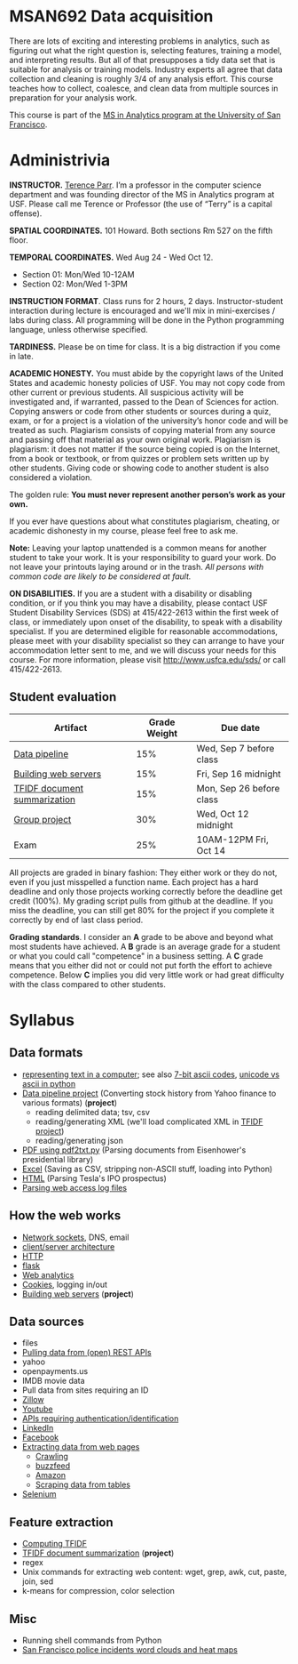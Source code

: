MSAN692 Data acquisition
=======


There are lots of exciting and interesting problems in analytics, such as figuring out what the right question is, selecting features, training a model, and interpreting results. But all of that presupposes a tidy data set that is suitable for analysis or training models. Industry experts all agree that data collection and cleaning is roughly 3/4 of any analysis effort.  This course teaches how to collect, coalesce, and clean data from multiple sources in preparation for your analysis work. 

This course is part of the [MS in Analytics program at the University of San Francisco](http://analytics.usfca.edu).


# Administrivia

**INSTRUCTOR.** [Terence Parr](http://parrt.cs.usfca.edu). I’m a professor in the computer science department and was founding director of the MS in Analytics program at USF.  Please call me Terence or Professor (the use of “Terry” is a capital offense).

**SPATIAL COORDINATES.** 101 Howard. Both sections Rm 527 on the fifth floor.

**TEMPORAL COORDINATES.** Wed Aug 24 - Wed Oct 12.

 * Section 01: Mon/Wed 10-12AM
 * Section 02: Mon/Wed 1-3PM 

**INSTRUCTION FORMAT**. Class runs for 2 hours, 2 days. Instructor-student interaction during lecture is encouraged and we'll mix in mini-exercises / labs during class. All programming will be done in the Python programming language, unless otherwise specified.

**TARDINESS.** Please be on time for class. It is a big distraction if you come in late.

**ACADEMIC HONESTY.** You must abide by the copyright laws of the United States and academic honesty policies of USF. You may not copy code from other current or previous students. All suspicious activity will be investigated and, if warranted, passed to the Dean of Sciences for action.  Copying answers or code from other students or sources during a quiz, exam, or for a project is a violation of the university’s honor code and will be treated as such. Plagiarism consists of copying material from any source and passing off that material as your own original work. Plagiarism is plagiarism: it does not matter if the source being copied is on the Internet, from a book or textbook, or from quizzes or problem sets written up by other students. Giving code or showing code to another student is also considered a violation.

The golden rule: **You must never represent another person’s work as your own.**

If you ever have questions about what constitutes plagiarism, cheating, or academic dishonesty in my course, please feel free to ask me.

**Note:** Leaving your laptop unattended is a common means for another student to take your work. It is your responsibility to guard your work. Do not leave your printouts laying around or in the trash. *All persons with common code are likely to be considered at fault.*

**ON DISABILITIES.** If you are a student with a disability or disabling condition, or if you think you may have a disability, please contact USF Student Disability Services (SDS) at 415/422-2613 within the first week of class, or immediately upon onset of the disability, to speak with a disability specialist. If you are determined eligible for reasonable accommodations, please meet with your disability specialist so they can arrange to have your accommodation letter sent to me, and we will discuss your needs for this course. For more information, please visit http://www.usfca.edu/sds/ or call 415/422-2613.

## Student evaluation

| Artifact | Grade Weight | Due date |
|--------|--------|--------|
|[Data pipeline](https://github.com/parrt/msan692/blob/master/hw/pipeline.md)| 15%| Wed, Sep 7 before class |
|[Building web servers](https://github.com/parrt/msan692/blob/master/hw/server.md)| 15%| Fri, Sep 16 midnight |
|[TFIDF document summarization](https://github.com/parrt/msan692/blob/master/hw/tfidf.md)| 15%| Mon, Sep 26 before class|
|[Group project](https://github.com/parrt/msan692/blob/master/hw/group.md)| 30%| Wed, Oct 12 midnight |
|Exam| 25%| 10AM-12PM Fri, Oct 14 |

All projects are graded in binary fashion: They either work or they do not, even if you just misspelled a function name. Each project has a hard deadline and only those projects working correctly before the deadline get credit (100%).  My grading script pulls from github at the deadline. If you miss the deadline, you can still get 80% for the project if you complete it correctly by end of last class period.

**Grading standards**. I consider an **A** grade to be above and beyond what most students have achieved. A **B** grade is an average grade for a student or what you could call "competence" in a business setting. A **C** grade means that you either did not or could not put forth the effort to achieve competence. Below **C** implies you did very little work or had great difficulty with the class compared to other students.

# Syllabus

## Data formats

* [representing text in a computer](https://github.com/parrt/msan692/blob/master/notes/text.md); see also [7-bit ascii codes](http://www.asciitable.com/), [unicode vs ascii in python](https://docs.python.org/2/howto/unicode.html)
* [Data pipeline project](https://github.com/parrt/msan692/blob/master/hw/pipeline.md) (Converting stock history from Yahoo finance to various formats) (**project**)
	* reading delimited data; tsv, csv
	*  reading/generating XML (we'll load complicated XML in [TFIDF project](https://github.com/parrt/msan692/blob/master/hw/tfidf.md))
	* reading/generating json
* [PDF using pdf2txt.py](https://github.com/parrt/msan692/blob/master/notes/pdf.md) (Parsing documents from Eisenhower's presidential library)
* [Excel](https://github.com/parrt/msan692/blob/master/notes/excel.md) (Saving as CSV, stripping non-ASCII stuff, loading into Python)
* [HTML](https://github.com/parrt/msan692/blob/master/notes/html.md) (Parsing Tesla's IPO prospectus)
* [Parsing web access log files](https://github.com/parrt/msan692/blob/master/notes/logs.md)

## How the web works

* [Network sockets](https://github.com/parrt/msan692/blob/master/notes/sockets.md), DNS, email
* [client/server architecture](https://github.com/parrt/msan692/blob/master/notes/client-server.md)
* [HTTP](https://github.com/parrt/msan692/blob/master/notes/http.md)
* [flask](https://github.com/parrt/msan692/blob/master/notes/flask.md)
* [Web analytics](https://github.com/parrt/msan692/blob/master/notes/webanalytics.md)
* [Cookies](https://github.com/parrt/msan692/blob/master/notes/cookies.md), logging in/out
* [Building web servers](https://github.com/parrt/msan692/blob/master/hw/server.md) (**project**)

## Data sources

* files
* [Pulling data from (open) REST APIs](https://github.com/parrt/msan692/blob/master/notes/openapi.md)
 * yahoo
 * openpayments.us
 * IMDB movie data
* Pull data from sites requiring an ID
 * [Zillow](https://github.com/parrt/msan692/blob/master/notes/zillow.md)
 * [Youtube](https://github.com/parrt/msan692/blob/master/notes/youtube.md)
* [APIs requiring authentication/identification](https://github.com/parrt/msan692/blob/master/notes/authapi.md)
 * [LinkedIn](https://github.com/parrt/msan692/blob/master/notes/linkedin.md)
 * [Facebook](https://github.com/parrt/msan692/blob/master/notes/facebook.md)
* [Extracting data from web pages](https://github.com/parrt/msan692/blob/master/notes/scraping.md)
  * [Crawling](https://github.com/parrt/msan692/blob/master/notes/crawling.md)
  * [buzzfeed](https://github.com/parrt/msan692/blob/master/notes/buzzfeed.md)
  * [Amazon](https://github.com/parrt/msan692/blob/master/notes/amazon.md)
  * [Scraping data from tables](https://github.com/parrt/msan692/blob/master/notes/scraping-tables.md)
* [Selenium](https://github.com/parrt/msan692/blob/master/notes/selenium.md)

## Feature extraction

* [Computing TFIDF](https://github.com/parrt/msan692/blob/master/notes/tfidf.pdf)
* [TFIDF document summarization](https://github.com/parrt/msan692/blob/master/hw/tfidf.md) (**project**)
* regex
* Unix commands for extracting web content: wget, grep, awk, cut, paste, join, sed
* k-means for compression, color selection

## Misc

* Running shell commands from Python
* [San Francisco police incidents word clouds and heat maps](https://github.com/parrt/msan692/blob/master/hw/sfpd.md)
